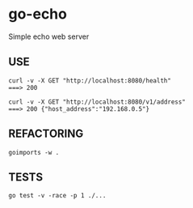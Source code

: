 # go-echo
Simple echo web server


## USE
```
curl -v -X GET "http://localhost:8080/health"    
===> 200

curl -v -X GET "http://localhost:8080/v1/address"
===> 200 {"host_address":"192.168.0.5"}
```

## REFACTORING
```
goimports -w .
```

## TESTS
```
go test -v -race -p 1 ./...
```